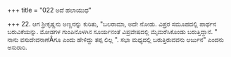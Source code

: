 +++
title = "022 ಅದೆ ಹಲಾಯುಧ"

+++
22. ಆಗ ಶ್ರೀಕೃಷ್ಣನು ಅಣ್ಣನನ್ನು ಕುರಿತು, "ಬಲರಾಮಾ, ಅದೇ ನೋಡು. ವಿಪ್ರರ ಸಮೂಹದಲ್ಲಿ ಪಾರ್ಥನ ಬರುವಿಕೆಯನ್ನು. ಮೋಡಗಳ ಗುಂಪಿನೊಳಗಿನ ಸೂರ್ಯನಂತೆ ವಿಪ್ರವೇಷದಲ್ಲಿ ಮೈಮರೆಸಿಕೊಂಡು ಬರುತ್ತಿದ್ದಾನೆ. " ನಾನು  ವಸುದೇವನಾಣೆÂಗೂ  ಎಂದು ಹೇಳಿದ್ದು  ತಪ್ಪ ಲಿಲ್ಲ ".  ಸಭಾ ಮಧ್ಯದಲ್ಲಿ ಬರುತ್ತಿರುವವನು ಅರ್ಜುನ" ಎಂದನು ಅಸುರಾರಿ.